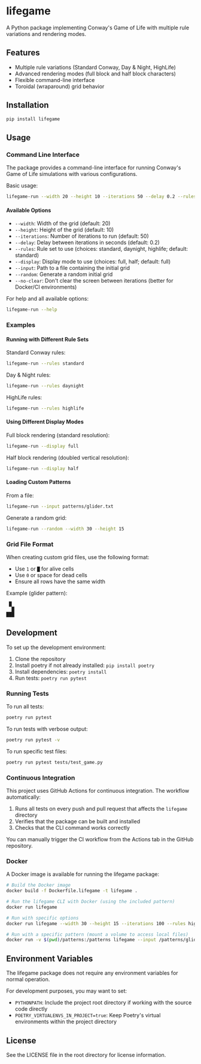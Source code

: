 # lifegame

A Python package implementing Conway's Game of Life with multiple rule variations and rendering modes.

## Features

- Multiple rule variations (Standard Conway, Day & Night, HighLife)
- Advanced rendering modes (full block and half block characters)
- Flexible command-line interface
- Toroidal (wraparound) grid behavior

## Installation

```bash
pip install lifegame
```

## Usage

### Command Line Interface

The package provides a command-line interface for running Conway's Game of Life simulations with various configurations.

Basic usage:

```bash
lifegame-run --width 20 --height 10 --iterations 50 --delay 0.2 --rules standard --display full
```

#### Available Options

- `--width`: Width of the grid (default: 20)
- `--height`: Height of the grid (default: 10)
- `--iterations`: Number of iterations to run (default: 50)
- `--delay`: Delay between iterations in seconds (default: 0.2)
- `--rules`: Rule set to use (choices: standard, daynight, highlife; default: standard)
- `--display`: Display mode to use (choices: full, half; default: full)
- `--input`: Path to a file containing the initial grid
- `--random`: Generate a random initial grid
- `--no-clear`: Don't clear the screen between iterations (better for Docker/CI environments)

For help and all available options:

```bash
lifegame-run --help
```

### Examples

#### Running with Different Rule Sets

Standard Conway rules:
```bash
lifegame-run --rules standard
```

Day & Night rules:
```bash
lifegame-run --rules daynight
```

HighLife rules:
```bash
lifegame-run --rules highlife
```

#### Using Different Display Modes

Full block rendering (standard resolution):
```bash
lifegame-run --display full
```

Half block rendering (doubled vertical resolution):
```bash
lifegame-run --display half
```

#### Loading Custom Patterns

From a file:
```bash
lifegame-run --input patterns/glider.txt
```

Generate a random grid:
```bash
lifegame-run --random --width 30 --height 15
```

### Grid File Format

When creating custom grid files, use the following format:
- Use `1` or `█` for alive cells
- Use `0` or space for dead cells
- Ensure all rows have the same width

Example (glider pattern):
```
 █ 
  █
███
```

## Development

To set up the development environment:

1. Clone the repository
2. Install poetry if not already installed: `pip install poetry`
3. Install dependencies: `poetry install`
4. Run tests: `poetry run pytest`

### Running Tests

To run all tests:
```bash
poetry run pytest
```

To run tests with verbose output:
```bash
poetry run pytest -v
```

To run specific test files:
```bash
poetry run pytest tests/test_game.py
```

### Continuous Integration

This project uses GitHub Actions for continuous integration. The workflow automatically:

1. Runs all tests on every push and pull request that affects the `lifegame` directory
2. Verifies that the package can be built and installed
3. Checks that the CLI command works correctly

You can manually trigger the CI workflow from the Actions tab in the GitHub repository.

### Docker

A Docker image is available for running the lifegame package:

```bash
# Build the Docker image
docker build -f Dockerfile.lifegame -t lifegame .

# Run the lifegame CLI with Docker (using the included pattern)
docker run lifegame

# Run with specific options
docker run lifegame --width 30 --height 15 --iterations 100 --rules highlife --random --no-clear

# Run with a specific pattern (mount a volume to access local files)
docker run -v $(pwd)/patterns:/patterns lifegame --input /patterns/glider.txt
```

## Environment Variables

The lifegame package does not require any environment variables for normal operation.

For development purposes, you may want to set:

- `PYTHONPATH`: Include the project root directory if working with the source code directly
- `POETRY_VIRTUALENVS_IN_PROJECT=true`: Keep Poetry's virtual environments within the project directory

## License

See the LICENSE file in the root directory for license information. 